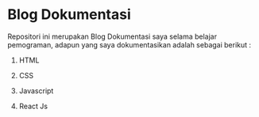 # Blog Dokumentasi 

Repositori ini merupakan Blog Dokumentasi saya selama belajar pemograman, adapun yang saya dokumentasikan adalah sebagai berikut :

1. HTML

2. CSS

3. Javascript

4. React Js
